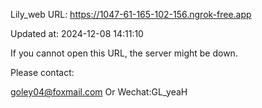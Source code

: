 Lily_web URL: https://1047-61-165-102-156.ngrok-free.app

Updated at: 2024-12-08 14:11:10

If you cannot open this URL, the server might be down.

Please contact: 

goley04@foxmail.com Or Wechat:GL_yeaH